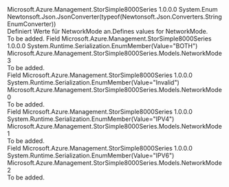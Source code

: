 <Type Name="NetworkMode" FullName="Microsoft.Azure.Management.StorSimple8000Series.Models.NetworkMode">
  <TypeSignature Language="C#" Value="public enum NetworkMode" />
  <TypeSignature Language="ILAsm" Value=".class public auto ansi sealed NetworkMode extends System.Enum" />
  <TypeSignature Language="DocId" Value="T:Microsoft.Azure.Management.StorSimple8000Series.Models.NetworkMode" />
  <TypeSignature Language="VB.NET" Value="Public Enum NetworkMode" />
  <TypeSignature Language="F#" Value="type NetworkMode = " />
  <AssemblyInfo>
    <AssemblyName>Microsoft.Azure.Management.StorSimple8000Series</AssemblyName>
    <AssemblyVersion>1.0.0.0</AssemblyVersion>
  </AssemblyInfo>
  <Base>
    <BaseTypeName>System.Enum</BaseTypeName>
  </Base>
  <Attributes>
    <Attribute>
      <AttributeName>Newtonsoft.Json.JsonConverter(typeof(Newtonsoft.Json.Converters.StringEnumConverter))</AttributeName>
    </Attribute>
  </Attributes>
  <Docs>
    <summary>
            <span data-ttu-id="19395-101">Definiert Werte für NetworkMode an.</span><span class="sxs-lookup"><span data-stu-id="19395-101">Defines values for NetworkMode.</span></span>
            </summary>
    <remarks>To be added.</remarks>
  </Docs>
  <Members>
    <Member MemberName="BOTH">
      <MemberSignature Language="C#" Value="BOTH" />
      <MemberSignature Language="ILAsm" Value=".field public static literal valuetype Microsoft.Azure.Management.StorSimple8000Series.Models.NetworkMode BOTH = int32(3)" />
      <MemberSignature Language="DocId" Value="F:Microsoft.Azure.Management.StorSimple8000Series.Models.NetworkMode.BOTH" />
      <MemberSignature Language="VB.NET" Value="BOTH" />
      <MemberSignature Language="F#" Value="BOTH = 3" Usage="Microsoft.Azure.Management.StorSimple8000Series.Models.NetworkMode.BOTH" />
      <MemberType>Field</MemberType>
      <AssemblyInfo>
        <AssemblyName>Microsoft.Azure.Management.StorSimple8000Series</AssemblyName>
        <AssemblyVersion>1.0.0.0</AssemblyVersion>
      </AssemblyInfo>
      <Attributes>
        <Attribute>
          <AttributeName>System.Runtime.Serialization.EnumMember(Value="BOTH")</AttributeName>
        </Attribute>
      </Attributes>
      <ReturnValue>
        <ReturnType>Microsoft.Azure.Management.StorSimple8000Series.Models.NetworkMode</ReturnType>
      </ReturnValue>
      <MemberValue>3</MemberValue>
      <Docs>
        <summary>To be added.</summary>
      </Docs>
    </Member>
    <Member MemberName="Invalid">
      <MemberSignature Language="C#" Value="Invalid" />
      <MemberSignature Language="ILAsm" Value=".field public static literal valuetype Microsoft.Azure.Management.StorSimple8000Series.Models.NetworkMode Invalid = int32(0)" />
      <MemberSignature Language="DocId" Value="F:Microsoft.Azure.Management.StorSimple8000Series.Models.NetworkMode.Invalid" />
      <MemberSignature Language="VB.NET" Value="Invalid" />
      <MemberSignature Language="F#" Value="Invalid = 0" Usage="Microsoft.Azure.Management.StorSimple8000Series.Models.NetworkMode.Invalid" />
      <MemberType>Field</MemberType>
      <AssemblyInfo>
        <AssemblyName>Microsoft.Azure.Management.StorSimple8000Series</AssemblyName>
        <AssemblyVersion>1.0.0.0</AssemblyVersion>
      </AssemblyInfo>
      <Attributes>
        <Attribute>
          <AttributeName>System.Runtime.Serialization.EnumMember(Value="Invalid")</AttributeName>
        </Attribute>
      </Attributes>
      <ReturnValue>
        <ReturnType>Microsoft.Azure.Management.StorSimple8000Series.Models.NetworkMode</ReturnType>
      </ReturnValue>
      <MemberValue>0</MemberValue>
      <Docs>
        <summary>To be added.</summary>
      </Docs>
    </Member>
    <Member MemberName="IPV4">
      <MemberSignature Language="C#" Value="IPV4" />
      <MemberSignature Language="ILAsm" Value=".field public static literal valuetype Microsoft.Azure.Management.StorSimple8000Series.Models.NetworkMode IPV4 = int32(1)" />
      <MemberSignature Language="DocId" Value="F:Microsoft.Azure.Management.StorSimple8000Series.Models.NetworkMode.IPV4" />
      <MemberSignature Language="VB.NET" Value="IPV4" />
      <MemberSignature Language="F#" Value="IPV4 = 1" Usage="Microsoft.Azure.Management.StorSimple8000Series.Models.NetworkMode.IPV4" />
      <MemberType>Field</MemberType>
      <AssemblyInfo>
        <AssemblyName>Microsoft.Azure.Management.StorSimple8000Series</AssemblyName>
        <AssemblyVersion>1.0.0.0</AssemblyVersion>
      </AssemblyInfo>
      <Attributes>
        <Attribute>
          <AttributeName>System.Runtime.Serialization.EnumMember(Value="IPV4")</AttributeName>
        </Attribute>
      </Attributes>
      <ReturnValue>
        <ReturnType>Microsoft.Azure.Management.StorSimple8000Series.Models.NetworkMode</ReturnType>
      </ReturnValue>
      <MemberValue>1</MemberValue>
      <Docs>
        <summary>To be added.</summary>
      </Docs>
    </Member>
    <Member MemberName="IPV6">
      <MemberSignature Language="C#" Value="IPV6" />
      <MemberSignature Language="ILAsm" Value=".field public static literal valuetype Microsoft.Azure.Management.StorSimple8000Series.Models.NetworkMode IPV6 = int32(2)" />
      <MemberSignature Language="DocId" Value="F:Microsoft.Azure.Management.StorSimple8000Series.Models.NetworkMode.IPV6" />
      <MemberSignature Language="VB.NET" Value="IPV6" />
      <MemberSignature Language="F#" Value="IPV6 = 2" Usage="Microsoft.Azure.Management.StorSimple8000Series.Models.NetworkMode.IPV6" />
      <MemberType>Field</MemberType>
      <AssemblyInfo>
        <AssemblyName>Microsoft.Azure.Management.StorSimple8000Series</AssemblyName>
        <AssemblyVersion>1.0.0.0</AssemblyVersion>
      </AssemblyInfo>
      <Attributes>
        <Attribute>
          <AttributeName>System.Runtime.Serialization.EnumMember(Value="IPV6")</AttributeName>
        </Attribute>
      </Attributes>
      <ReturnValue>
        <ReturnType>Microsoft.Azure.Management.StorSimple8000Series.Models.NetworkMode</ReturnType>
      </ReturnValue>
      <MemberValue>2</MemberValue>
      <Docs>
        <summary>To be added.</summary>
      </Docs>
    </Member>
  </Members>
</Type>